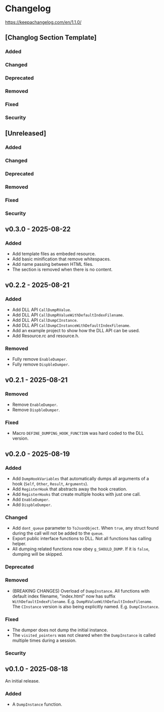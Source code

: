 # Changelog

https://keepachangelog.com/en/1.1.0/

## [Changlog Section Template]

### Added
### Changed
### Deprecated
### Removed
### Fixed
### Security

## [Unreleased]

### Added
### Changed
### Deprecated
### Removed
### Fixed
### Security

## v0.3.0 - 2025-08-22

### Added

- Add template files as embeded resource.
- Add basic minification that remove whitespaces.
- Add name passing between HTML files.
- The section is removed when there is no content.

## v0.2.2 - 2025-08-21

### Added

- Add DLL API `CallDumpRValue`.
- Add DLL API `CallDumpRValueWithDefaultIndexFilename`.
- Add DLL API `CallDumpCInstance`.
- Add DLL API `CallDumpCInstanceWithDefaultIndexFilename`.
- Add an example project to show how the DLL API can be used.
- Add Resource.rc and resource.h.

### Removed

- Fully remove `EnableDumper`.
- Fully remove `DispbleDumper`.

## v0.2.1 - 2025-08-21

### Removed

- Remove `EnableDumper`.
- Remove `DispbleDumper`.

### Fixed

- Macro `DEFINE_DUMPING_HOOK_FUNCTION` was hard coded to the DLL version.

## v0.2.0 - 2025-08-19

### Added

- Add `DumpHookVariables` that automatically dumps all arguments of a hook (`Self`, `Other`,
  `Result`, `Arguments`).
- Add `RegisterHook` that abstracts away the hook creation.
- Add `RegisterHooks` that create multiple hooks with just one call.
- Add `EnableDumper`.
- Add `DispbleDumper`.

### Changed

- Add `dont_queue` parameter to `ToJsonObject`. When `true`, any struct found during the call
  will not be added to the `queue`.
- Export public interface functions to DLL. Not all functions has calling helper.
- All dumping related functions now obey `g_SHOULD_DUMP`. If it is `false`, dumping will be skipped.

### Deprecated
### Removed

- (BREAKING CHANGES) Overload of `DumpInstance`. All functions with default index filename, "index.html" now has suffix
  `WithDefaultIndexFilename`. E.g. `DumpRValueWithDefaultIndexFilename`. The `CInstance` version
  is also being explicitly named. E.g. `DumpCInstance`.

### Fixed

- The dumper does not dump the initial instance.
- The `visited_pointers` was not cleared when the `DumpInstance` is called multiple times
  during a session.

### Security

## v0.1.0 - 2025-08-18

An initial release.

### Added

- A `DumpInstance` function.
